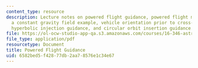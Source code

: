 ```yaml
---
content_type: resource
description: Lecture notes on powered flight guidance, powered flight maneuver equations,
  a constant gravity field example, vehicle orientation prior to cross-product steering,
  hyperbolic injection guidance, and circular orbit insertion guidance.
file: https://ol-ocw-studio-app-qa.s3.amazonaws.com/courses/16-346-astrodynamics-fall-2008/6582bed5f42877db2aa78576e1c34e67_lec_20.pdf
file_type: application/pdf
resourcetype: Document
title: Powered Flight Guidance
uid: 6582bed5-f428-77db-2aa7-8576e1c34e67
---
```

